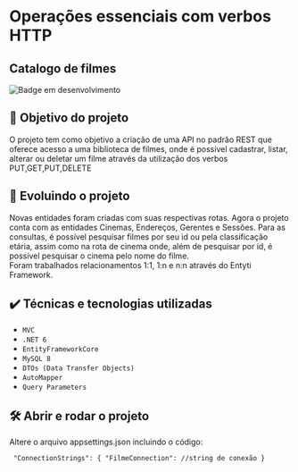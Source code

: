 # Operações essenciais com verbos HTTP

## Catalogo de filmes

![Badge em desenvolvimento](https://img.shields.io/badge/Status-Em%20Desenvolvimento-green)

## 🔨 Objetivo do projeto

O projeto tem como objetivo a criação de uma API no padrão REST que oferece acesso a uma biblioteca de filmes, onde é possível cadastrar, listar, alterar ou deletar um filme através da utilização dos verbos PUT,GET,PUT,DELETE

## 🔨 Evoluindo o projeto

Novas entidades foram criadas com suas respectivas rotas. Agora o projeto conta com as entidades Cinemas, Endereços, Gerentes e Sessões. Para as consultas, é possível pesquisar filmes por seu id ou pela classificação etária, assim como na rota de cinema onde, além de pesquisar por id, é possível pesquisar o cinema pelo nome do filme.<br>
Foram trabalhados relacionamentos 1:1, 1:n e n:n através do Entyti Framework.

## ✔️ Técnicas e tecnologias utilizadas

- `MVC`
- `.NET 6`
- `EntityFrameworkCore`
- `MySQL 8`
- `DTOs (Data Transfer Objects)`
- `AutoMapper`
- `Query Parameters`

## 🛠️ Abrir e rodar o projeto

Altere o arquivo appsettings.json incluindo o código:

` "ConnectionStrings": { "FilmeConnection": //string de conexão }`
